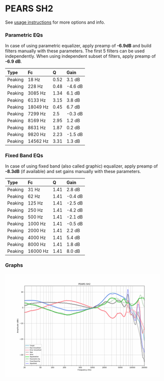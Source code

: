 # PEARS SH2
See [usage instructions](https://github.com/jaakkopasanen/AutoEq#usage) for more options and info.

### Parametric EQs
In case of using parametric equalizer, apply preamp of **-6.9dB** and build filters manually
with these parameters. The first 5 filters can be used independently.
When using independent subset of filters, apply preamp of **-6.9 dB**.

| Type    | Fc       |    Q | Gain    |
|:--------|:---------|:-----|:--------|
| Peaking | 18 Hz    | 0.52 | 3.1 dB  |
| Peaking | 228 Hz   | 0.48 | -4.6 dB |
| Peaking | 3085 Hz  | 1.34 | 6.1 dB  |
| Peaking | 6133 Hz  | 3.15 | 3.8 dB  |
| Peaking | 18049 Hz | 0.45 | 6.7 dB  |
| Peaking | 7299 Hz  | 2.5  | -0.3 dB |
| Peaking | 8169 Hz  | 2.95 | 1.2 dB  |
| Peaking | 8631 Hz  | 1.87 | 0.2 dB  |
| Peaking | 9820 Hz  | 2.23 | -1.5 dB |
| Peaking | 14562 Hz | 3.31 | 1.3 dB  |

### Fixed Band EQs
In case of using fixed band (also called graphic) equalizer, apply preamp of **-8.3dB**
(if available) and set gains manually with these parameters.

| Type    | Fc       |    Q | Gain    |
|:--------|:---------|:-----|:--------|
| Peaking | 31 Hz    | 1.41 | 2.8 dB  |
| Peaking | 62 Hz    | 1.41 | -0.4 dB |
| Peaking | 125 Hz   | 1.41 | -2.5 dB |
| Peaking | 250 Hz   | 1.41 | -4.2 dB |
| Peaking | 500 Hz   | 1.41 | -2.1 dB |
| Peaking | 1000 Hz  | 1.41 | -0.5 dB |
| Peaking | 2000 Hz  | 1.41 | 2.2 dB  |
| Peaking | 4000 Hz  | 1.41 | 5.4 dB  |
| Peaking | 8000 Hz  | 1.41 | 1.8 dB  |
| Peaking | 16000 Hz | 1.41 | 8.0 dB  |

### Graphs
![](./PEARS%20SH2.png)